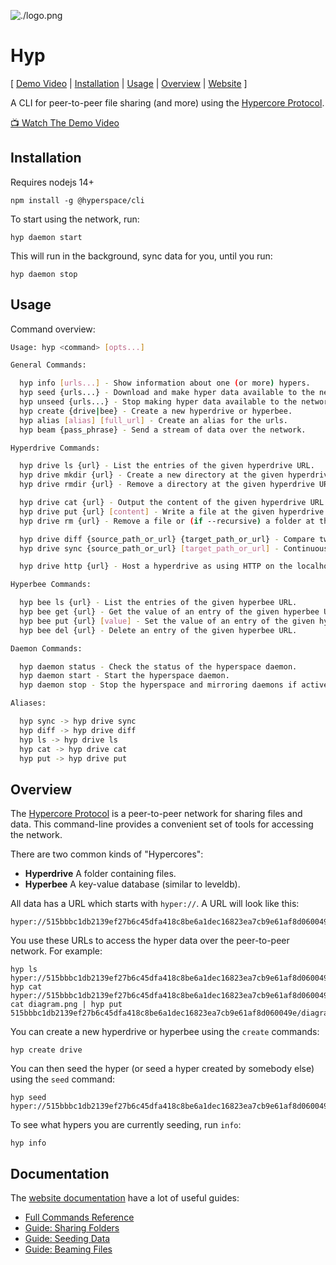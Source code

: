 ![./logo.png](./logo.png)

# Hyp

<p>[
  <a href="https://www.youtube.com/watch?v=SVk1uIQxOO8" target="_blank">Demo Video</a> |
  <a href="#installation">Installation</a> |
  <a href="#usage">Usage</a> |
  <a href="#overview">Overview</a> |
  <a href="https://hypercore-protocol.org/guides/hyp/">Website</a>
]</p>

A CLI for peer-to-peer file sharing (and more) using the [Hypercore Protocol](https://hypercore-protocol.org).

<a href="https://www.youtube.com/watch?v=SVk1uIQxOO8" target="_blank">📺 Watch The Demo Video</a>

## Installation

Requires nodejs 14+

```
npm install -g @hyperspace/cli
```

To start using the network, run:

```
hyp daemon start
```

This will run in the background, sync data for you, until you run:

```
hyp daemon stop
```

## Usage

Command overview:

```bash
Usage: hyp <command> [opts...]

General Commands:

  hyp info [urls...] - Show information about one (or more) hypers.
  hyp seed {urls...} - Download and make hyper data available to the network.
  hyp unseed {urls...} - Stop making hyper data available to the network.
  hyp create {drive|bee} - Create a new hyperdrive or hyperbee.
  hyp alias [alias] [full_url] - Create an alias for the urls.
  hyp beam {pass_phrase} - Send a stream of data over the network.

Hyperdrive Commands:

  hyp drive ls {url} - List the entries of the given hyperdrive URL.
  hyp drive mkdir {url} - Create a new directory at the given hyperdrive URL.
  hyp drive rmdir {url} - Remove a directory at the given hyperdrive URL.

  hyp drive cat {url} - Output the content of the given hyperdrive URL.
  hyp drive put {url} [content] - Write a file at the given hyperdrive URL.
  hyp drive rm {url} - Remove a file or (if --recursive) a folder at the given hyperdrive URL.

  hyp drive diff {source_path_or_url} {target_path_or_url} - Compare two folders in your local filesystem or in hyperdrives. Can optionally "commit" the difference.
  hyp drive sync {source_path_or_url} [target_path_or_url] - Continuously sync changes between two folders in your local filesystem or in hyperdrives.

  hyp drive http {url} - Host a hyperdrive as using HTTP on the localhost.

Hyperbee Commands:

  hyp bee ls {url} - List the entries of the given hyperbee URL.
  hyp bee get {url} - Get the value of an entry of the given hyperbee URL.
  hyp bee put {url} [value] - Set the value of an entry of the given hyperbee URL.
  hyp bee del {url} - Delete an entry of the given hyperbee URL.

Daemon Commands:

  hyp daemon status - Check the status of the hyperspace daemon.
  hyp daemon start - Start the hyperspace daemon.
  hyp daemon stop - Stop the hyperspace and mirroring daemons if active.

Aliases:

  hyp sync -> hyp drive sync
  hyp diff -> hyp drive diff
  hyp ls -> hyp drive ls
  hyp cat -> hyp drive cat
  hyp put -> hyp drive put
```

## Overview

The [Hypercore Protocol](https://hypercore-protocol.org) is a peer-to-peer network for sharing files and data. This command-line provides a convenient set of tools for accessing the network.

There are two common kinds of "Hypercores":

- **Hyperdrive** A folder containing files.
- **Hyperbee** A key-value database (similar to leveldb).

All data has a URL which starts with `hyper://`. A URL will look like this:

```
hyper://515bbbc1db2139ef27b6c45dfa418c8be6a1dec16823ea7cb9e61af8d060049e/
```

You use these URLs to access the hyper data over the peer-to-peer network. For example:

```
hyp ls hyper://515bbbc1db2139ef27b6c45dfa418c8be6a1dec16823ea7cb9e61af8d060049e/
hyp cat hyper://515bbbc1db2139ef27b6c45dfa418c8be6a1dec16823ea7cb9e61af8d060049e/file.txt
cat diagram.png | hyp put 515bbbc1db2139ef27b6c45dfa418c8be6a1dec16823ea7cb9e61af8d060049e/diagram.png
```

You can create a new hyperdrive or hyperbee using the `create` commands:

```
hyp create drive
```

You can then seed the hyper (or seed a hyper created by somebody else) using the `seed` command:

```
hyp seed hyper://515bbbc1db2139ef27b6c45dfa418c8be6a1dec16823ea7cb9e61af8d060049e/
```

To see what hypers you are currently seeding, run `info`:

```
hyp info
```

## Documentation

The [website documentation](https://hypercore-protocol.org/guides/hyp/) have a lot of useful guides:

- [Full Commands Reference](https://hypercore-protocol.org/guides/hyp/commands/)
- [Guide: Sharing Folders](https://hypercore-protocol.org/guides/hyp/sharing-folders/)
- [Guide: Seeding Data](https://hypercore-protocol.org/guides/hyp/seeding-data/)
- [Guide: Beaming Files](https://hypercore-protocol.org/guides/hyp/beaming-files/)
